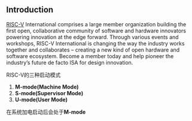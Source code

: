 ## Introduction



[RISC-V](https://riscv.org/) International comprises a large member organization building the first open, collaborative community of software and hardware innovators powering innovation at the edge forward. Through various events and workshops, RISC-V International is changing the way the industry works together and collaborates – creating a new kind of open hardware and software ecosystem. Become a member today and help pioneer the industry’s future de facto ISA for design innovation.





RISC-V的三种启动模式

1. **M-mode(Machine Mode)**
2. **S-mode(Supervisor Mode)**
3. **U-mode(User Mode)**

在系统加电启动后会处于**M-mode**



